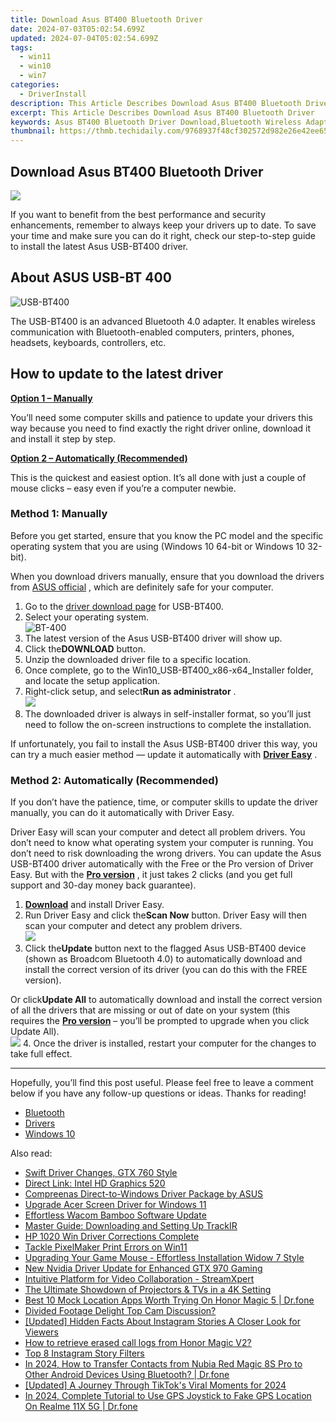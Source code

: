 ```yaml
---
title: Download Asus BT400 Bluetooth Driver
date: 2024-07-03T05:02:54.699Z
updated: 2024-07-04T05:02:54.699Z
tags:
  - win11
  - win10
  - win7
categories:
  - DriverInstall
description: This Article Describes Download Asus BT400 Bluetooth Driver
excerpt: This Article Describes Download Asus BT400 Bluetooth Driver
keywords: Asus BT400 Bluetooth Driver Download,Bluetooth Wireless Adapter Asus BT400 Drivers,Asus Bluetooth Driver for Wireless Audio Transmission,BT400 Drivers,Asus BT400 Bluetooth Compatible Software,Free Download,Asus Wireless Communication Driver
thumbnail: https://thmb.techidaily.com/9768937f48cf302572d982e26e42ee65fe0cea8c30a424b4cbbdbad231eaae46.png
---
```


## Download Asus BT400 Bluetooth Driver

![](https://images.drivereasy.com/wp-content/uploads/2021/01/Asus-Logo-1200x675.png)

 If you want to benefit from the best performance and security enhancements, remember to always keep your drivers up to date. To save your time and make sure you can do it right, check our step-to-step guide to install the latest Asus USB-BT400 driver.

## About ASUS USB-BT 400

![USB-BT400](https://images.drivereasy.com/wp-content/uploads/2021/01/P_setting_fff_1_90_end_500.jpg)

 The USB-BT400 is an advanced Bluetooth 4.0 adapter. It enables wireless communication with Bluetooth-enabled computers, printers, phones, headsets, keyboards, controllers, etc.

## How to update to the latest driver

[**Option 1 – Manually**](#method1)

 You’ll need some computer skills and patience to update your drivers this way because you need to find exactly the right driver online, download it and install it step by step.

[**Option 2 – Automatically (Recommended)**](#method2)

 This is the quickest and easiest option. It’s all done with just a couple of mouse clicks – easy even if you’re a computer newbie.

### Method 1: Manually

 Before you get started, ensure that you know the PC model and the specific operating system that you are using (Windows 10 64-bit or Windows 10 32-bit).

 When you download drivers manually, ensure that you download the drivers from [ASUS official](https://www.asus.com/us/Networking/USBBT400/HelpDesk%5FDownload/) , which are definitely safe for your computer.

1. Go to the [driver download page](https://www.asus.com/us/Networking/USBBT400/HelpDesk%5FDownload/) for USB-BT400.
2. Select your operating system.  
![BT-400](https://images.drivereasy.com/wp-content/uploads/2021/01/select.jpg)
3. The latest version of the Asus USB-BT400 driver will show up.
4. Click the**DOWNLOAD** button.
5. Unzip the downloaded driver file to a specific location.
6. Once complete, go to the Win10\_USB-BT400\_x86-x64\_Installer folder, and locate the setup application.
7. Right-click setup, and select**Run as administrator** .  
![](https://images.drivereasy.com/wp-content/uploads/2021/01/install.jpg)
8. The downloaded driver is always in self-installer format, so you’ll just need to follow the on-screen instructions to complete the installation.

 If unfortunately, you fail to install the Asus USB-BT400 driver this way, you can try a much easier method — update it automatically with **[Driver Easy](https://tools.techidaily.com/drivereasy/download/)**  .

### Method 2: Automatically (Recommended)

 If you don’t have the patience, time, or computer skills to update the driver manually, you can do it automatically with Driver Easy.

 Driver Easy will scan your computer and detect all problem drivers. You don’t need to know what operating system your computer is running. You don’t need to risk downloading the wrong drivers. You can update the Asus USB-BT400 driver automatically with the Free or the Pro version of Driver Easy. But with the **[Pro version](https://tools.techidaily.com/drivereasy/download/)**  , it just takes 2 clicks (and you get full support and 30-day money back guarantee).

1. **[Download](https://tools.techidaily.com/drivereasy/download/)**  and install Driver Easy.
2. Run Driver Easy and click the**Scan Now** button. Driver Easy will then scan your computer and detect any problem drivers.  
![](https://images.drivereasy.com/wp-content/uploads/2020/12/Scan-now-1.jpg)
3. Click the**Update** button next to the flagged Asus USB-BT400 device (shown as Broadcom Bluetooth 4.0) to automatically download and install the correct version of its driver (you can do this with the FREE version).  

 Or click**Update All** to automatically download and install the correct version of all the drivers that are missing or out of date on your system (this requires the **[Pro version](https://tools.techidaily.com/drivereasy/download/)**  – you’ll be prompted to upgrade when you click Update All).  
![](https://images.drivereasy.com/wp-content/uploads/2021/01/bluetooth-4.0.jpg)
4. Once the driver is installed, restart your computer for the changes to take full effect.

---

 Hopefully, you’ll find this post useful. Please feel free to leave a comment below if you have any follow-up questions or ideas. Thanks for reading!

* [Bluetooth](https://store.drivereasy.com/order/cart.php?PRODS=4731822&QTY=1&AFFILIATE=108875)
* [Drivers](https://tools.techidaily.com/drivereasy/download/)
* [Windows 10](https://tools.techidaily.com/drivereasy/download/)

<ins class="adsbygoogle"
     style="display:block"
     data-ad-format="autorelaxed"
     data-ad-client="ca-pub-7571918770474297"
     data-ad-slot="1223367746"></ins>



<ins class="adsbygoogle"
     style="display:block"
     data-ad-client="ca-pub-7571918770474297"
     data-ad-slot="8358498916"
     data-ad-format="auto"
     data-full-width-responsive="true"></ins>

<span class="atpl-alsoreadstyle">Also read:</span>
<div><ul>
<li><a href="https://driver-install.techidaily.com/swift-driver-changes-gtx-760-style/"><u>Swift Driver Changes, GTX 760 Style</u></a></li>
<li><a href="https://driver-install.techidaily.com/direct-link-intel-hd-graphics-520/"><u>Direct Link: Intel HD Graphics 520</u></a></li>
<li><a href="https://driver-install.techidaily.com/compreenas-direct-to-windows-driver-package-by-asus/"><u>Compreenas Direct-to-Windows Driver Package by ASUS</u></a></li>
<li><a href="https://driver-install.techidaily.com/upgrade-acer-screen-driver-for-windows-11/"><u>Upgrade Acer Screen Driver for Windows 11</u></a></li>
<li><a href="https://driver-install.techidaily.com/effortless-wacom-bamboo-software-update/"><u>Effortless Wacom Bamboo Software Update</u></a></li>
<li><a href="https://driver-install.techidaily.com/master-guide-downloading-and-setting-up-trackir/"><u>Master Guide: Downloading and Setting Up TrackIR</u></a></li>
<li><a href="https://driver-install.techidaily.com/hp-1020-win-driver-corrections-complete/"><u>HP 1020 Win Driver Corrections Complete</u></a></li>
<li><a href="https://driver-install.techidaily.com/tackle-pixelmaker-print-errors-on-win11/"><u>Tackle PixelMaker Print Errors on Win11</u></a></li>
<li><a href="https://driver-install.techidaily.com/upgrading-your-game-mouse-effortless-installation-widow-7-style/"><u>Upgrading Your Game Mouse - Effortless Installation Widow 7 Style</u></a></li>
<li><a href="https://driver-install.techidaily.com/new-nvidia-driver-update-for-enhanced-gtx-970-gaming/"><u>New Nvidia Driver Update for Enhanced GTX 970 Gaming</u></a></li>
<li><a href="https://visual-screen-recording.techidaily.com/intuitive-platform-for-video-collaboration-streamxpert/"><u>Intuitive Platform for Video Collaboration - StreamXpert</u></a></li>
<li><a href="https://extra-resources.techidaily.com/the-ultimate-showdown-of-projectors-and-tvs-in-a-4k-setting/"><u>The Ultimate Showdown of Projectors & TVs in a 4K Setting</u></a></li>
<li><a href="https://fake-location.techidaily.com/best-10-mock-location-apps-worth-trying-on-honor-magic-5-drfone-by-drfone-virtual-android/"><u>Best 10 Mock Location Apps Worth Trying On Honor Magic 5 | Dr.fone</u></a></li>
<li><a href="https://screen-capture.techidaily.com/divided-footage-delight-top-cam-discussion/"><u>Divided Footage Delight  Top Cam Discussion?</u></a></li>
<li><a href="https://instagram-video-files.techidaily.com/updated-hidden-facts-about-instagram-stories-a-closer-look-for-viewers/"><u>[Updated] Hidden Facts About Instagram Stories  A Closer Look for Viewers</u></a></li>
<li><a href="https://blog-min.techidaily.com/how-to-retrieve-erased-call-logs-from-honor-magic-v2-by-fonelab-android-recover-call-logs/"><u>How to retrieve erased call logs from Honor Magic V2?</u></a></li>
<li><a href="https://instagram-clips.techidaily.com/top-8-instagram-story-filters/"><u>Top 8 Instagram Story Filters</u></a></li>
<li><a href="https://android-transfer.techidaily.com/in-2024-how-to-transfer-contacts-from-nubia-red-magic-8s-pro-to-other-android-devices-using-bluetooth-drfone-by-drfone-transfer-from-android-transfer-from-android/"><u>In 2024, How to Transfer Contacts from Nubia Red Magic 8S Pro to Other Android Devices Using Bluetooth? | Dr.fone</u></a></li>
<li><a href="https://tiktok-videos.techidaily.com/updated-a-journey-through-tiktoks-viral-moments-for-2024/"><u>[Updated] A Journey Through TikTok's Viral Moments for 2024</u></a></li>
<li><a href="https://review-topics.techidaily.com/in-2024-complete-tutorial-to-use-gps-joystick-to-fake-gps-location-on-realme-11x-5g-drfone-by-drfone-virtual-android/"><u>In 2024, Complete Tutorial to Use GPS Joystick to Fake GPS Location On Realme 11X 5G | Dr.fone</u></a></li>
</ul></div>
